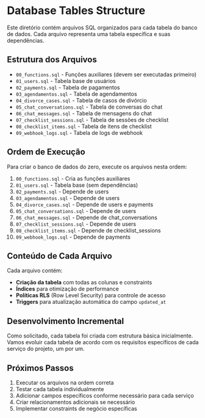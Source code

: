 # Database Tables Structure

Este diretório contém arquivos SQL organizados para cada tabela do banco de dados. Cada arquivo representa uma tabela específica e suas dependências.

## Estrutura dos Arquivos

- `00_functions.sql` - Funções auxiliares (devem ser executadas primeiro)
- `01_users.sql` - Tabela base de usuários
- `02_payments.sql` - Tabela de pagamentos
- `03_agendamentos.sql` - Tabela de agendamentos
- `04_divorce_cases.sql` - Tabela de casos de divórcio
- `05_chat_conversations.sql` - Tabela de conversas do chat
- `06_chat_messages.sql` - Tabela de mensagens do chat
- `07_checklist_sessions.sql` - Tabela de sessões de checklist
- `08_checklist_items.sql` - Tabela de itens de checklist
- `09_webhook_logs.sql` - Tabela de logs de webhook

## Ordem de Execução

Para criar o banco de dados do zero, execute os arquivos nesta ordem:

1. `00_functions.sql` - Cria as funções auxiliares
2. `01_users.sql` - Tabela base (sem dependências)
3. `02_payments.sql` - Depende de users
4. `03_agendamentos.sql` - Depende de users
5. `04_divorce_cases.sql` - Depende de users e payments
6. `05_chat_conversations.sql` - Depende de users
7. `06_chat_messages.sql` - Depende de chat_conversations
8. `07_checklist_sessions.sql` - Depende de users
9. `08_checklist_items.sql` - Depende de checklist_sessions
10. `09_webhook_logs.sql` - Depende de payments

## Conteúdo de Cada Arquivo

Cada arquivo contém:
- **Criação da tabela** com todas as colunas e constraints
- **Índices** para otimização de performance
- **Políticas RLS** (Row Level Security) para controle de acesso
- **Triggers** para atualização automática do campo `updated_at`

## Desenvolvimento Incremental

Como solicitado, cada tabela foi criada com estrutura básica inicialmente. Vamos evoluir cada tabela de acordo com os requisitos específicos de cada serviço do projeto, um por um.

## Próximos Passos

1. Executar os arquivos na ordem correta
2. Testar cada tabela individualmente
3. Adicionar campos específicos conforme necessário para cada serviço
4. Criar relacionamentos adicionais se necessário
5. Implementar constraints de negócio específicas
